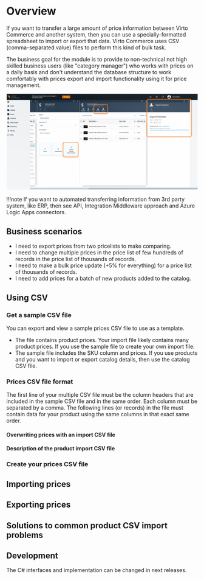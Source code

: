 # Overview
If you want to transfer a large amount of price information between Virto Commerce and another system,
then you can use a specially-formatted spreadsheet to import or export that data. Virto Commerce uses CSV (comma-separated value) files to perform this kind of bulk task.

The business goal for the module is to provide to non-technical not high skilled business users (like "category manager") who works with prices on a daily basis and don't understand the database structure to work comfortably with prices export and import functionality using it for price management.

![Main-Scree](media/main-screen.png)

!!!note
    If you want to automated transferring information from 3rd party system, like ERP, then see API, Integration Middleware approach and Azure Logic Apps connectors.


## Business scenarios
* I need to export prices from two pricelists to make comparing. 
* I need to change multiple prices in the price list of few hundreds of records in the price list of thousands of records.
* I need to make a bulk price update (+5% for everything) for a price list of thousands of records.
* I need to add prices for a batch of new products added to the catalog.

## Using CSV

### Get a sample CSV file
You can export and view a sample prices CSV file to use as a template.

* The file contains product prices. Your import file likely contains many product prices. If you use the sample file to create your own import file.
* The sample file includes the SKU column and prices. If you use products and you want to import or export catalog details, then use the catalog CSV file.

### Prices CSV file format
The first line of your multiple CSV file must be the column headers that are included in the sample CSV file and in the same order. Each column must be separated by a comma. The following lines (or records) in the file must contain data for your product using the same columns in that exact same order.

#### Overwriting prices with an import CSV file

#### Description of the product import CSV file

### Create your prices CSV file

## Importing prices

## Exporting prices

## Solutions to common product CSV import problems

## Development
The C# interfaces and implementation can be changed in next releases.

